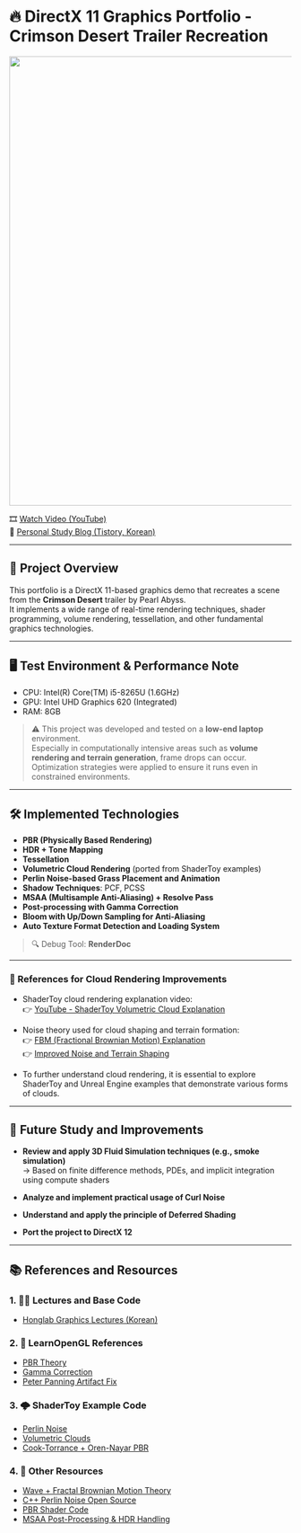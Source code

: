 # 🔥 DirectX 11 Graphics Portfolio - Crimson Desert Trailer Recreation

<p align="center">
  <img src="https://github.com/user-attachments/assets/662b69d9-9f4e-419c-8732-aa3b77327447" width="800" />
</p>

🎞️ [Watch Video (YouTube)](https://www.youtube.com/watch?v=e3Tg7toK84Y)  
📘 [Personal Study Blog (Tistory, Korean)](https://pdy0930.tistory.com/)

---

## 🧪 Project Overview

This portfolio is a DirectX 11-based graphics demo that recreates a scene from the **Crimson Desert** trailer by Pearl Abyss.  
It implements a wide range of real-time rendering techniques, shader programming, volume rendering, tessellation, and other fundamental graphics technologies.

---

## 🖥️ Test Environment & Performance Note

- CPU: Intel(R) Core(TM) i5-8265U (1.6GHz)  
- GPU: Intel UHD Graphics 620 (Integrated)  
- RAM: 8GB

> ⚠️ This project was developed and tested on a **low-end laptop** environment.  
> Especially in computationally intensive areas such as **volume rendering and terrain generation**, frame drops can occur.  
> Optimization strategies were applied to ensure it runs even in constrained environments.

---

## 🛠️ Implemented Technologies

- **PBR (Physically Based Rendering)**
- **HDR + Tone Mapping**
- **Tessellation**
- **Volumetric Cloud Rendering** (ported from ShaderToy examples)
- **Perlin Noise-based Grass Placement and Animation**
- **Shadow Techniques**: PCF, PCSS
- **MSAA (Multisample Anti-Aliasing) + Resolve Pass**
- **Post-processing with Gamma Correction**
- **Bloom with Up/Down Sampling for Anti-Aliasing**
- **Auto Texture Format Detection and Loading System**

> 🔍 Debug Tool: **RenderDoc**

---

### 📌 References for Cloud Rendering Improvements

- ShaderToy cloud rendering explanation video:  
  👉 [YouTube - ShaderToy Volumetric Cloud Explanation](https://www.youtube.com/watch?v=BFld4EBO2RE)

- Noise theory used for cloud shaping and terrain formation:  
  👉 [FBM (Fractional Brownian Motion) Explanation](https://iquilezles.org/articles/fbm/)  
  👉 [Improved Noise and Terrain Shaping](https://iquilezles.org/articles/morenoise/)

- To further understand cloud rendering, it is essential to explore ShaderToy and Unreal Engine examples that demonstrate various forms of clouds.

---

## 🔭 Future Study and Improvements

- **Review and apply 3D Fluid Simulation techniques (e.g., smoke simulation)**  
  → Based on finite difference methods, PDEs, and implicit integration using compute shaders

- **Analyze and implement practical usage of Curl Noise**

- **Understand and apply the principle of Deferred Shading**

- **Port the project to DirectX 12**

---

## 📚 References and Resources

### 1. 👨‍🏫 Lectures and Base Code
- [Honglab Graphics Lectures (Korean)](https://www.honglab.ai/collections)

### 2. 📘 LearnOpenGL References
- [PBR Theory](https://learnopengl.com/PBR/Theory)  
- [Gamma Correction](https://learnopengl.com/Advanced-Lighting/Gamma-Correction)  
- [Peter Panning Artifact Fix](https://learnopengl.com/Advanced-Lighting/Shadows/Shadow-Mapping)

### 3. 🌩️ ShaderToy Example Code
- [Perlin Noise](https://www.shadertoy.com/view/3dVXDc)  
- [Volumetric Clouds](https://www.shadertoy.com/view/4ttSWf)  
- [Cook-Torrance + Oren-Nayar PBR](https://www.shadertoy.com/view/MsSczh)

### 4. 🧬 Other Resources
- [Wave + Fractal Brownian Motion Theory](https://thebookofshaders.com/13/?lan=kr)  
- [C++ Perlin Noise Open Source](https://github.com/Reputeless/PerlinNoise)  
- [PBR Shader Code](https://github.com/Nadrin/PBR)  
- [MSAA Post-Processing & HDR Handling](https://github.com/Microsoft/DirectXTK/wiki/Using-HDR-rendering)
